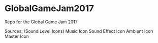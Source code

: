 # GlobalGameJam2017
Repo for the Global Game Jam 2017



Sources:
(Sound Level Icons)
Music Icon
Sound Effect Icon
Ambient Icon
Master Icon